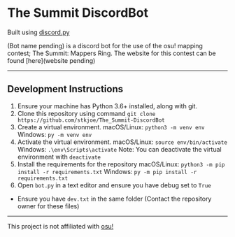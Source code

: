 # The Summit DiscordBot
Built using [discord.py](https://github.com/Rapptz/discord.py)

(Bot name pending) is a discord bot for the use of the osu! mapping contest; The Summit: Mappers Ring.
The website for this contest can be found [here](website pending)

---

## Development Instructions

1. Ensure your machine has Python 3.6+ installed, along with git.
2. Clone this repository using command `git clone https://github.com/stkjoe/The_Summit-DiscordBot`
3. Create a virtual environment.
macOS/Linux: `python3 -m venv env`
Windows: `py -m venv env`
4. Activate the virtual environment.
macOS/Linux: `source env/bin/activate`
Windows: `.\env\Scripts\activate`
Note: You can deactivate the virtual environment with `deactivate`
5. Install the requirements for the repository
macOS/Linux: `python3 -m pip install -r requirements.txt`
Windows: `py -m pip install -r requirements.txt`
6. Open `bot.py` in a text editor and ensure you have debug set to `True`

+ Ensure you have `dev.txt` in the same folder (Contact the repository owner for these files)
---
This project is not affiliated with [osu!](https:https://osu.ppy.sh/)
